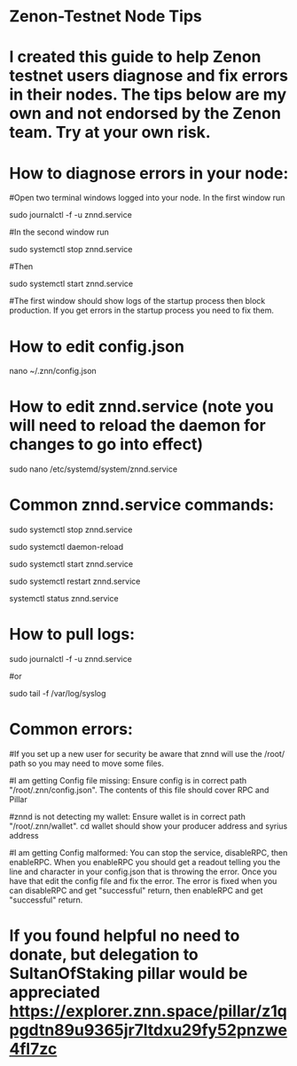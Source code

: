 # Zenon-Testnet Node Tips

# I created this guide to help Zenon testnet users diagnose and fix errors in their nodes. The tips below are my own and not endorsed by the Zenon team. Try at your own risk.

# How to diagnose errors in your node:

#Open two terminal windows logged into your node. In the first window run 

sudo journalctl -f -u znnd.service

#In the second window run 

sudo systemctl stop znnd.service

#Then 

sudo systemctl start znnd.service

#The first window should show logs of the startup process then block production. If you get errors in the startup process you need to fix them.

# How to edit config.json

nano ~/.znn/config.json

# How to edit znnd.service (note you will need to reload the daemon for changes to go into effect)

sudo nano /etc/systemd/system/znnd.service

# Common znnd.service commands:

sudo systemctl stop znnd.service

sudo systemctl daemon-reload

sudo systemctl start znnd.service

sudo systemctl restart znnd.service

systemctl status znnd.service

# How to pull logs:

sudo journalctl -f -u znnd.service

#or

sudo tail -f /var/log/syslog

# Common errors:
#If you set up a new user for security be aware that znnd will use the /root/ path so you may need to move some files.

#I am getting Config file missing: Ensure config is in correct path "/root/.znn/config.json". The contents of this file should cover RPC and Pillar

#znnd is not detecting my wallet: Ensure wallet is in correct path "/root/.znn/wallet". cd wallet should show your producer address and syrius address

#I am getting Config malformed: You can stop the service, disableRPC, then enableRPC. When you enableRPC you should get a readout telling you the line and character in your config.json that is throwing the error. Once you have that edit the config file and fix the error. The error is fixed when you can disableRPC and get "successful" return, then enableRPC and get "successful" return.

# If you found helpful no need to donate, but delegation to SultanOfStaking pillar would be appreciated https://explorer.znn.space/pillar/z1qpgdtn89u9365jr7ltdxu29fy52pnzwe4fl7zc
